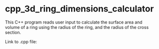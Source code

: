 # cpp_3d_ring_dimensions_calculator
This C++ program reads user input to calculate the surface area and volume of a ring using the radius of the ring, and the radius of the cross section.

Link to .cpp file: 
